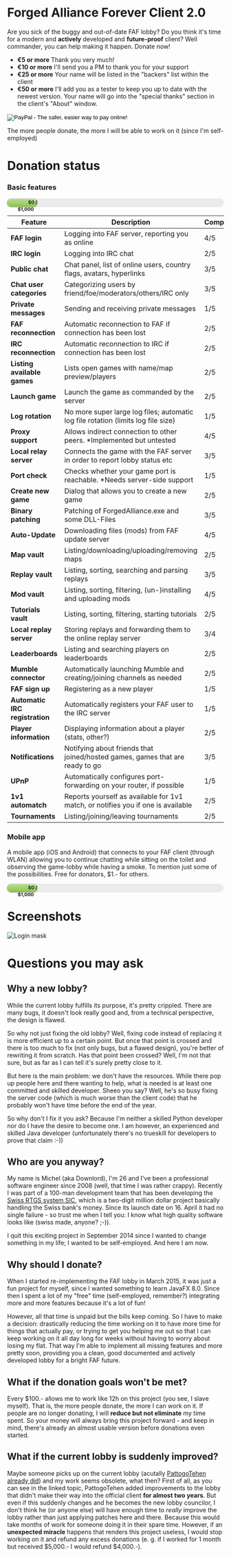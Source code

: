 # Forged Alliance Forever Client 2.0

Are you sick of the buggy and out-of-date FAF lobby? Do you think it's  time for a modern and **actively** developed and **future-proof** client? Well commander, you can help making it happen. Donate now!

- **&euro;5 or more** Thank you very much!
- **&euro;10 or more** I'll send you a PM to thank you for your support
- **&euro;25 or more** Your name will be listed in the "backers" list within the client
- **&euro;50 or more** I'll add you as a tester to keep you up to date with the newest version. Your name will go into the "special thanks" section in the client's "About" window.

<form action="https://www.paypal.com/cgi-bin/webscr" method="post" target="_top">
<input type="hidden" name="cmd" value="_s-xclick">
<input type="hidden" name="hosted_button_id" value="N43Q9PYRJZSNS">
<input type="image" src="https://www.paypalobjects.com/en_US/i/btn/btn_donate_LG.gif" border="0" name="submit" alt="PayPal - The safer, easier way to pay online!">
<img alt="" border="0" src="https://www.paypalobjects.com/de_DE/i/scr/pixel.gif" width="1" height="1">
</form>

The more people donate, the more I will be able to work on it (since I'm self-employed)

# Donation status

### Basic features

<div style="height: 20px; background: #ebebeb; border-radius: 10px; margin-bottom: 20px;">
  <span style="width: 0%;
    min-width: 70px;
    line-height: 16px;
    position:relative;
    float: left;
    box-shadow: inset 0 1px rgba(255, 255, 255, 0.3), 0 1px 2px rgba(0, 0, 0, 0.2);
    height: 18px;
    text-align: right;
    margin: 0 -1px;
    border: 1px solid;
    border-color: #bfbfbf #b3b3b3 #9e9e9e;
    border-radius: 10px;
    background-image: -webkit-linear-gradient(top, #b7dc8e, #99ce5f 70%, #85c440);
    background-image: -moz-linear-gradient(top, #b7dc8e, #99ce5f 70%, #85c440);
    background-image: -o-linear-gradient(top, #b7dc8e, #99ce5f 70%, #85c440);
    background-image: linear-gradient(to bottom, #b7dc8e, #99ce5f 70%, #85c440);">
      <span style="padding: 0 8px; font-size: 11px; font-weight: bold; text-shadow: 0 1px rgba(255, 255, 255, 0.4);">
        $0 / $1,000
      </span>
  </span>
</div>

Feature | Description |Complexity | Status
------------- | ------------- | ------------- | -------------
**FAF login** | Logging into FAF server, reporting you as online | 4/5	| Done |
**IRC login**  | Logging into IRC chat | 2/5 | Done |
**Public chat** | Chat panel, list of online users, country flags, avatars, hyperlinks | 3/5 | Done
**Chat user categories** | Categorizing users by friend/foe/moderators/others/IRC only | 3/5 | Done
**Private messages** | Sending and receiving private messages | 1/5 | Done
**FAF reconnection** | Automatic reconnection to FAF if connection has been lost | 2/5 | Done
**IRC reconnection** | Automatic reconnection to IRC if connection has been lost | 2/5 | Done
**Listing available games** | Lists open games with name/map preview/players | 2/5	| Done
**Launch game** | Launch the game as commanded by the server | 2/5 | Done
**Log rotation** | No more super large log files; automatic log file rotation (limits log file size) | 1/5 | Done
**Proxy support** | Allows indirect connection to other peers. *Implemented but untested | 4/5 | In progress*
**Local relay server** | Connects the game with the FAF server in order to report lobby status etc | 3/5 | Done
**Port check** | Checks whether your game port is reachable. *Needs server-side support | 1/5	| Done*
**Create new game** | Dialog that allows you to create a new game | 2/5 | In progress
**Binary patching** | Patching of ForgedAlliance.exe and some DLL-Files | 3/5 | Done
**Auto-Update** | Downloading files (mods) from FAF update server | 4/5 | Open
**Map vault** | Listing/downloading/uploading/removing maps | 2/5 | Open
**Replay vault** | Listing, sorting, searching and parsing replays | 3/5 | Open
**Mod vault** | Listing, sorting, filtering, (un-)installing and uploading mods | 4/5 | Open
**Tutorials vault** | Listing, sorting, filtering, starting tutorials | 2/5 | Open
**Local replay server** | Storing replays and forwarding them to the online replay server | 3/4 | Open
**Leaderboards** | Listing and searching players on leaderboards | 2/5 | Open
**Mumble connector** | Automatically launching Mumble and creating/joining channels as needed | 2/5 | Open
**FAF sign up** | Registering as a new player | 1/5 | Open
**Automatic IRC registration** | Automatically registers your FAF user to the IRC server | 1/5 | Open
**Player information** | Displaying information about a player (stats, other?) | 2/5 | Open
**Notifications** | Notifying about friends that joined/hosted games, games that are ready to go | 3/5 | Open
**UPnP** | Automatically configures port-forwarding on your router, if possible | 1/5 | Open
**1v1 automatch** | Reports yourself as available for 1v1 match, or notifies you if one is available | 2/5 | Open
**Tournaments** | Listing/joining/leaving tournaments | 2/5 | Open

### Mobile app

A mobile app (iOS and Android) that connects to your FAF client (through WLAN) allowing you to continue chatting while sitting on the toilet and observing the game-lobby while having a smoke. To mention just some of the possibilities.
Free for donators, $1.- for others.

<div style="height: 20px; background: #ebebeb; border-radius: 10px; margin-bottom: 20px;">
  <span style="width: 0%;
    min-width: 70px;
    line-height: 16px;
    position:relative;
    float: left;
    box-shadow: inset 0 1px rgba(255, 255, 255, 0.3), 0 1px 2px rgba(0, 0, 0, 0.2);
    height: 18px;
    text-align: right;
    margin: 0 -1px;
    border: 1px solid;
    border-color: #bfbfbf #b3b3b3 #9e9e9e;
    border-radius: 10px;
    background-image: -webkit-linear-gradient(top, #b7dc8e, #99ce5f 70%, #85c440);
    background-image: -moz-linear-gradient(top, #b7dc8e, #99ce5f 70%, #85c440);
    background-image: -o-linear-gradient(top, #b7dc8e, #99ce5f 70%, #85c440);
    background-image: linear-gradient(to bottom, #b7dc8e, #99ce5f 70%, #85c440);">
      <span style="padding: 0 8px; font-size: 11px; font-weight: bold; text-shadow: 0 1px rgba(255, 255, 255, 0.4);">
        $0 / $1,000
      </span>
  </span>
</div>

# Screenshots

![Login mask](https://raw.githubusercontent.com/micheljung/faf-java-client/master/screenshots/login-mask.png "Login mask")

# Questions you may ask

## Why a new lobby?

While the current lobby fulfills its purpose, it's pretty crippled. There are many bugs, it doesn't look really good and, from a technical perspective, the design is flawed.

So why not just fixing the old lobby? Well, fixing code instead of replacing it is more efficient up to a certain point. But once that point is crossed and there is too much to fix (not only bugs, but a flawed design), you're better of rewriting it from scratch. Has that point been crossed? Well, I'm not that sure, but as far as I can tell it's surely pretty close to it.

But here is the main problem: we don't have the resources. While there pop up people here and there wanting to help, what is needed is at least one committed and skilled developer. Sheeo you say? Well, he's so busy fixing the server code (which is much worse than the client code) that he probably won't have time before the end of the year.

So why don't I fix it you ask? Because I'm neither a skilled Python developer nor do I have the desire to become one. I am however, an experienced and skilled Java developer (unfortunately there's no trueskill for developers to prove that claim :-))

## Who are you anyway?

My name is Michel (aka Downlord), I'm 26 and I've been a professional software engineer since 2008 (well, that time I was rather crappy). Recently  I was part of a 100-man development team that has been developing the [Swiss RTGS system SIC](http://www.six-interbank-clearing.com/en/home/payment-services/sic/sic4-new-sic-architecture.html), which is a two-digit million dollar project basically handling the Swiss bank's money. Since its launch date on 16. April it had no single failure - so trust me when I tell you: I know what high quality software looks like (swiss made, anyone? ;-)).

I quit this exciting project in September 2014 since I wanted to change something in my life; I wanted to be self-employed. And here I am now.

## Why should I donate?

When I started re-implementing the FAF lobby in March 2015, it was just a fun project for myself, since I wanted something to learn JavaFX 8.0. Since then I spent a lot of my "free" time (self-employed, remember?) integrating more and more features because it's a lot of fun!

However, all that time is unpaid but the bills keep coming. So I have to make a decision: drastically reducing the time working on it to have more time for things that actually pay, or trying to get you helping me out so that I can keep working on it all day long for weeks without having to worry about losing my flat. That way I'm able to implement all missing features and more pretty soon, providing you a clean, good documented and actively developed lobby for a bright FAF future.

## What if the donation goals won't be met?

Every $100.- allows me to work like 12h on this project (you see, I slave myself). That is, the more people donate, the more I can work on it. If people are no longer donating, I will **reduce but not eliminate** my time spent. So your money will always bring this project forward - and keep in mind, there's already an almost usable version before donations even started.

## What if the current lobby is suddenly improved?

Maybe someone picks up on the current lobby (acutally [PattogoTehen already did](http://forums.faforever.com/forums/viewtopic.php?f=45&t=5633)) and my work seems obsolete, what then? First of all, as you can see in the linked topic, PattogoTehen added improvements to the lobby that didn't make their way into the official client **for almost two years**. But even if this suddenly changes and he becomes the new lobby councilor, I don't think he (or anyone else) will have enough time to *really* improve the lobby rather than just applying patches here and there. Because this would take *months* of work for someone doing it in their spare time. However, if an **unexpected miracle** happens that renders this project useless, I would stop working on it and refund any excess donations (e. g. if I worked for 1 month but received $5,000.- I would refund $4,000.-).

